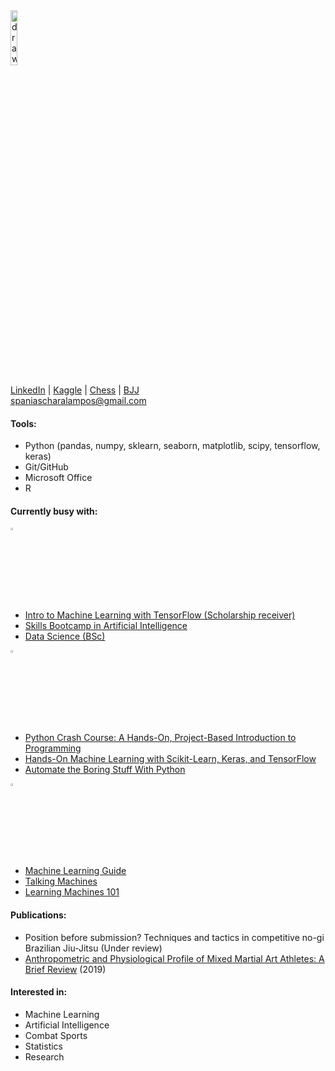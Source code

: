 <img src="https://avatars.githubusercontent.com/u/78966278?v=4" alt="drawing" width="15%"/>  

[LinkedIn](https://www.linkedin.com/in/charalamposspanias/) | [Kaggle](https://www.kaggle.com/cspanias) | [Chess](https://www.chess.com/member/spaniasch) | [BJJ](https://smoothcomp.com/en/profile/101916)  
spaniascharalampos@gmail.com  

#### Tools: 
- Python (pandas, numpy, sklearn, seaborn, matplotlib, scipy, tensorflow, keras)
- Git/GitHub
- Microsoft Office
- R

#### Currently busy with:

<img src="https://pic.onlinewebfonts.com/svg/img_216768.png" alt="studying" width="3%"/> 

- [Intro to Machine Learning with TensorFlow (Scholarship receiver)](https://www.udacity.com/course/intro-to-machine-learning-with-tensorflow-nanodegree--nd230)  
- [Skills Bootcamp in Artificial Intelligence](https://instituteofcoding.org/skillsbootcamps/course/skills-bootcamp-in-artificial-intelligence/) 
- [Data Science (BSc)](https://www.open.ac.uk/courses/statistics/degrees/bsc-data-science-r38)  

<img src="https://www.clipartmax.com/png/full/218-2188573_reading-filled-icon-reading-logo-black-png.png" alt="reading" width="3%" />  

- [Python Crash Course: A Hands-On, Project-Based Introduction to Programming](https://nostarch.com/pythoncrashcourse2e)  
- [Hands-On Machine Learning with Scikit-Learn, Keras, and TensorFlow](https://www.oreilly.com/library/view/hands-on-machine-learning/9781492032632/)  
- [Automate the Boring Stuff With Python](https://automatetheboringstuff.com/)  

<img src="https://datarespons.com/wp-content/uploads/2019/01/podcast-icon.png" alt="podcast" width="3%" />  

- [Machine Learning Guide](https://ocdevel.com/mlg)   
- [Talking Machines](http://www.thetalkingmachines.com/)  
- [Learning Machines 101](https://www.learningmachines101.com/)  

#### Publications:
- Position before submission? Techniques and tactics in competitive no-gi Brazilian Jiu-Jitsu (Under review)
- [Anthropometric and Physiological Profile of Mixed Martial Art Athletes: A Brief Review](https://www.mdpi.com/2075-4663/7/6/146) (2019)  

#### Interested in: 
- Machine Learning
- Artificial Intelligence
- Combat Sports
- Statistics
- Research
